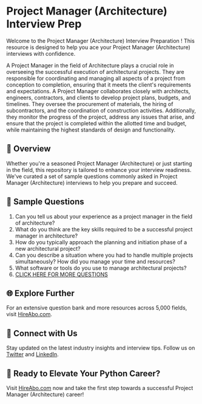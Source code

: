 # Project Manager (Architecture) Interview Prep

Welcome to the Project Manager (Architecture) Interview Preparation ! This resource is designed to help you ace your Project Manager (Architecture) interviews with confidence.

A Project Manager in the field of Architecture plays a crucial role in overseeing the successful execution of architectural projects. They are responsible for coordinating and managing all aspects of a project from conception to completion, ensuring that it meets the client's requirements and expectations. A Project Manager collaborates closely with architects, engineers, contractors, and clients to develop project plans, budgets, and timelines. They oversee the procurement of materials, the hiring of subcontractors, and the coordination of construction activities. Additionally, they monitor the progress of the project, address any issues that arise, and ensure that the project is completed within the allotted time and budget, while maintaining the highest standards of design and functionality.

## 🚀 Overview

Whether you're a seasoned Project Manager (Architecture) or just starting in the field, this repository is tailored to enhance your interview readiness. We've curated a set of sample questions commonly asked in Project Manager (Architecture) interviews to help you prepare and succeed.

## 📝 Sample Questions

1. Can you tell us about your experience as a project manager in the field of architecture?
2. What do you think are the key skills required to be a successful project manager in architecture?
3. How do you typically approach the planning and initiation phase of a new architectural project?
4. Can you describe a situation where you had to handle multiple projects simultaneously? How did you manage your time and resources?
5. What software or tools do you use to manage architectural projects?
6. [CLICK HERE FOR MORE QUESTIONS](https://hireabo.com/job/6_3_7/Project%20Manager%20Architecture)

## 🌐 Explore Further

For an extensive question bank and more resources across 5,000 fields, visit [HireAbo.com](https://www.hireabo.com).

## 📱 Connect with Us

Stay updated on the latest industry insights and interview tips. Follow us on [Twitter](https://twitter.com/hireabo) and [LinkedIn](https://www.linkedin.com/in/hire-abo-3609972a8/).

## 🚀 Ready to Elevate Your Python Career?

Visit [HireAbo.com](https://www.hireabo.com) now and take the first step towards a successful Project Manager (Architecture) career!